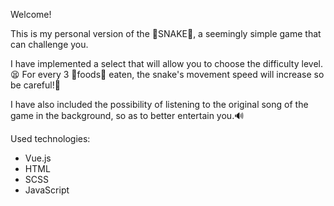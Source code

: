 Welcome!

This is my personal version of the 🐍SNAKE🐍, a seemingly simple game that can challenge you.

I have implemented a select that will allow you to choose the difficulty level.😫
For every 3 🥪foods🥪 eaten, the snake's movement speed will increase so be careful!💨

I have also included the possibility of listening to the original song of the game in the background, so as to better entertain you.🔊


Used technologies:
- Vue.js
- HTML
- SCSS
- JavaScript
